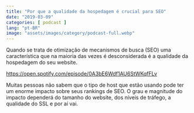 ```yaml
---
title: "Por que a qualidade da hospedagem é crucial para SEO"
date: "2019-03-09"
categories: [ podcast ]
lang: "pt-BR"
image: "assets/images/category/podcast-full.webp"
---
```


Quando se trata de otimização de mecanismos de busca (SEO) uma característica que na maioria das vezes é desconsiderada é a qualidade da hospedagem do seu website.

https://open.spotify.com/episode/0A3bE6Wdf1AU6StWKqfFLv

Muitas pessoas não sabem que o tipo de host que estão usando pode ter um enorme impacto sobre seus rankings de SEO. O grau e magnitude do impacto dependerá do tamanho do website, dos níveis de tráfego, a qualidade do SSL e por aí vai.
